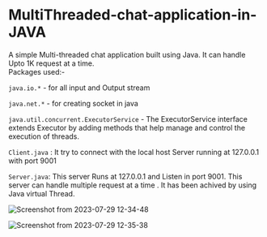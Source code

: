 # MultiThreaded-chat-application-in-JAVA
A simple Multi-threaded chat application built using Java. It can handle Upto 1K request at a time.  
Packages used:-

`java.io.*` - for all input and Output stream 

`java.net.*` - for creating socket in java

`java.util.concurrent.ExecutorService` -  The ExecutorService interface extends Executor by adding methods that help manage and control the execution of threads. 

`Client.java` : It try to connect with the local host Server running at 127.0.0.1 with port 9001

`Server.java`: This server Runs at 127.0.0.1 and Listen in port 9001. This server can handle multiple request at a time . It has been achived by using Java virtual Thread. 

![Screenshot from 2023-07-29 12-34-48](https://github.com/Zephyrus-Aadil/MultiThreaded-chat-application-in-JAVA/assets/72851384/501e0336-4b3b-4cc8-ab11-4c201c1870e4)



![Screenshot from 2023-07-29 12-35-38](https://github.com/Zephyrus-Aadil/MultiThreaded-chat-application-in-JAVA/assets/72851384/0d42c57d-a524-4c4f-b51f-203b584bbd12)
